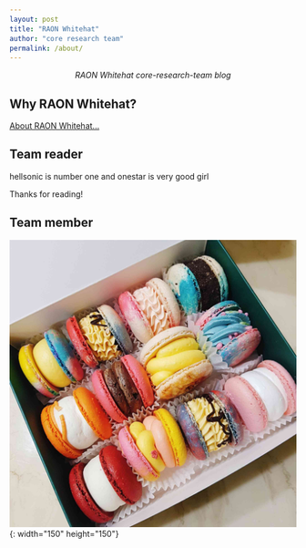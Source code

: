 ```yaml
---
layout: post
title: "RAON Whitehat"
author: "core research team"
permalink: /about/
---
```


<center><i>RAON Whitehat core-research-team blog</i></center>

## Why RAON Whitehat?


[About RAON Whitehat...](https://www.whitehat.co.kr/ko/)

## Team reader
hellsonic is number one
and onestar is very good girl

Thanks for reading!


## Team member
![macarong](./macarong.jpg){: width="150" height="150"}